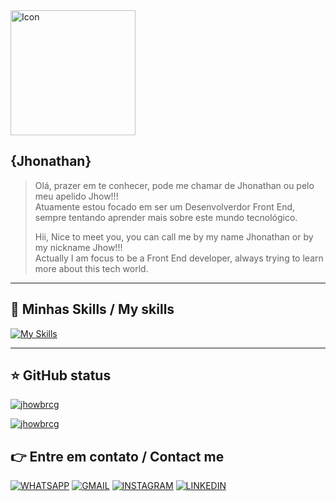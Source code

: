 <img src = 'https://i.imgur.com/UkNE2ve.gif' width = '200px' alt = 'Icon'>

##   <strong>{Jhonathan}</strong>

> Olá, prazer em te conhecer, pode me chamar de Jhonathan ou pelo meu apelido Jhow!!! <br>
> Atuamente estou focado em ser um Desenvolverdor Front End, sempre tentando aprender mais sobre este mundo tecnológico.
>   
> Hii, Nice to meet you, you can call me by my name Jhonathan or by my nickname Jhow!!! <br>
> Actually I am focus to be a Front End developer, always trying to learn more about this tech world.   






----

## 🚀 Minhas Skills / My skills

[![My Skills](https://skillicons.dev/icons?i=js,html,css,scss,figma,git)](https://skillicons.dev)

---

## ⭐  GitHub status
[![jhowbrcg](https://github-readme-stats.vercel.app/api?username=jhowbrcg&theme=radical)](https://github.com/anuraghazra/github-readme-stats)

[![jhowbrcg](https://github-readme-stats.vercel.app/api/top-langs/?username=jhowbrcg&hide=html&layout=compact&theme=radical)](https://github.com/anuraghazra/github-readme-stats)



## 👉  Entre em contato / Contact me

<a href = ''> <img src = 'https://img.shields.io/badge/WhatsApp-25D366?style=for-the-badge&logo=whatsapp&logoColor=white' alt = 'WHATSAPP'></a>
<a href = ''> <img src = 'https://img.shields.io/badge/Gmail-D14836?style=for-the-badge&logo=gmail&logoColor=white' alt = 'GMAIL'></a>
<a href = ''> <img src = 'https://img.shields.io/badge/Instagram-E4405F?style=for-the-badge&logo=instagram&logoColor=white' alt = 'INSTAGRAM'></a>
<a href = ''> <img src = 'https://img.shields.io/badge/LinkedIn-0077B5?style=for-the-badge&logo=linkedin&logoColor=white' alt = 'LINKEDIN'></a>

